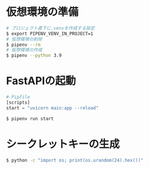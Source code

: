 # 仮想環境の準備
```bash
# プロジェクト直下に.venvを作成する設定
$ export PIPENV_VENV_IN_PROJECT=1
# 仮想環境の削除
$ pipenv --rm
# 仮想環境の作成
$ pipenv --python 3.9
```

# FastAPIの起動
```python
# Pipfile
[scripts]
start = "uvicorn main:app --reload"
```
```bash
$ pipenv run start
```

# シークレットキーの生成
```bash
$ python -c "import os; print(os.urandom(24).hex())"
```